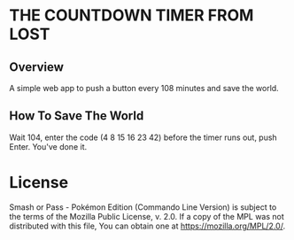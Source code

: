# THE COUNTDOWN TIMER FROM LOST

## Overview

A simple web app to push a button every 108 minutes and save the world.

## How To Save The World

Wait 104, enter the code (4 8 15 16 23 42) before the timer runs out, push Enter. You've done it.

# License

Smash or Pass - Pokémon Edition (Commando Line Version) is subject to the terms of the Mozilla Public License, v. 2.0. If a copy of the MPL was not distributed with this file, You can obtain one at https://mozilla.org/MPL/2.0/.
